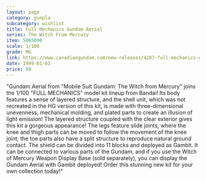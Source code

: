 ```yaml
---
layout: page
category: gunpla
subcategory: wishlist
title: Full Mechanics Gundam Aerial
series: The Witch From Mercury
item: 5065090
scale: 1/100
grade: MG
link: https://www.canadiangundam.com/new-releases/4287-full-mechanics-gundam-aerial-4573102650900.html
date: 1999-01-01
price: 58
---
```


"Gundam Aerial from "Mobile Suit Gundam: The Witch from Mercury" joins the 1/100 "FULL MECHANICS" model kit lineup from Bandai! Its body features a sense of layered structure, and the shell unit, which was not recreated in the HG version of this kit, is made with three-dimensional unevenness, mechanical molding, and plated parts to create an illusion of light emission! The layered structure coupled with the clear exterior gives this kit a gorgeous appearance! The legs feature slide joints, where the knee and thigh parts can be moved to follow the movement of the knee joint; the toe parts also have a split structure to reproduce natural ground contact. The shield can be divided into 11 blocks and deployed as Gambit. It can be connected to various parts of the Gundam, and if you use the Witch of Mercury Weapon Display Base (sold separately), you can display the Gundam Aerial with Gambit deployed! Order this stunning new kit for your own collection today!"
